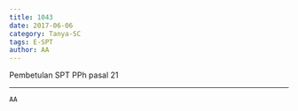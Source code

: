 ```yaml
---
title: 1043
date: 2017-06-06
category: Tanya-SC
tags: E-SPT
author: AA
---
```


Pembetulan SPT PPh pasal 21

---



`AA`
